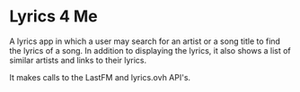 # Lyrics 4 Me

A lyrics app in which a user may search for an artist or a song title to find the lyrics of a song.
In addition to displaying the lyrics, it also shows a list of similar artists and links to their lyrics.

It makes calls to the LastFM and lyrics.ovh API's.

